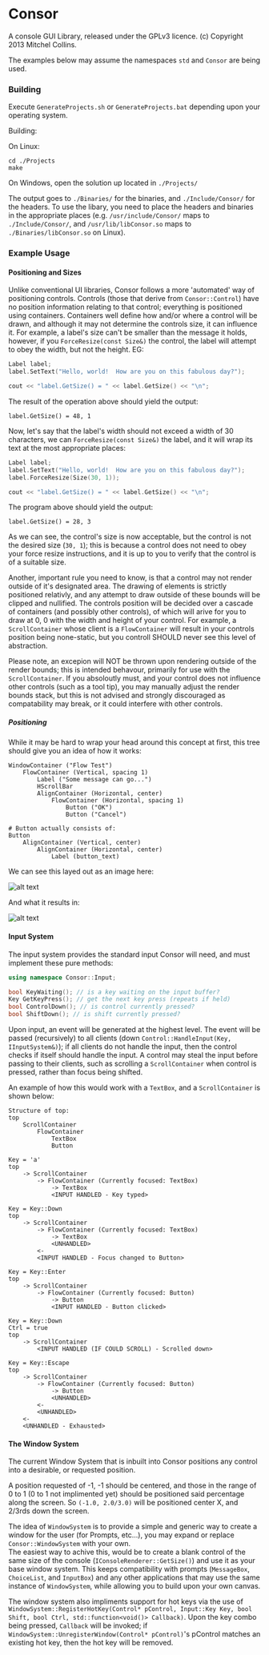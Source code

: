 Consor
======

A console GUI Library, released under the GPLv3 licence.  (c) Copyright 2013 Mitchel Collins.

The examples below may assume the namespaces `std` and `Consor` are being used.

### Building

Execute `GenerateProjects.sh` or `GenerateProjects.bat` depending upon your operating system.

Building:

On Linux:

```
cd ./Projects
make
```
On Windows, open the solution up located in `./Projects/`

The output goes to `./Binaries/` for the binaries, and `./Include/Consor/` for the headers.  To use the libary, you need to place the headers and binaries in the appropriate places (e.g. `/usr/include/Consor/` maps to `./Include/Consor/`, and `/usr/lib/libConsor.so` maps to `./Binaries/libConsor.so` on Linux).

### Example Usage

#### Positioning and Sizes

Unlike conventional UI libraries, Consor follows a more 'automated' way of positioning controls.
Controls (those that derive from `Consor::Control`) have no position information relating to that control; everything is positioned using containers.  Containers well define how and/or where a control will be drawn, and although it may not determine the controls size, it can influence it.  For example, a label's size can't be smaller than the message it holds, however, if you `ForceResize(const Size&)` the control, the label will attempt to obey the width, but not the height.  EG:

```c++
Label label;
label.SetText("Hello, world!  How are you on this fabulous day?");

cout << "label.GetSize() = " << label.GetSize() << "\n";
```

The result of the operation above should yield the output:

```
label.GetSize() = 48, 1
```

Now, let's say that the label's width should not exceed a width of 30 characters, we can `ForceResize(const Size&)` the label, and it will wrap its text at the most appropriate places:

```c++
Label label;
label.SetText("Hello, world!  How are you on this fabulous day?");
label.ForceResize(Size(30, 1));

cout << "label.GetSize() = " << label.GetSize() << "\n";
``` 

The program above should yield the output:

```
label.GetSize() = 28, 3
```

As we can see, the control's size is now acceptable, but the control is not the desired size (`30, 1`);  this is because a control does not need to obey your force resize instructions, and it is up to you to verify that the control is of a suitable size.

Another, important rule you need to know, is that a control may not render outside of it's designated area.  The drawing of elements is strictly positioned relativly, and any attempt to draw outside of these bounds will be clipped and nullified.  The controls position will be decided over a cascade of containers (and possibly other controls), of which will arive for you to draw at 0, 0 with the width and height of your control.
For example, a `ScrollContainer` whose client is a `FlowContainer` will result in your controls position being none-static, but you controll SHOULD never see this level of abstraction.

Please note, an excepion will NOT be thrown upon rendering outside of the render bounds; this is intended behavour, primarily for use with the `ScrollContainer`.
If you absoloutly must, and your control does not influence other controls (such as a tool tip), you may manually adjust the render bounds stack, but this is not advised and strongly discouraged as compatability may break, or it could interfere with other controls.

##### Positioning

While it may be hard to wrap your head around this concept at first, this tree should give you an idea of how it works:

```
WindowContainer ("Flow Test")
	FlowContainer (Vertical, spacing 1)
		Label ("Some message can go...")
		HScrollBar
		AlignContainer (Horizontal, center)
			FlowContainer (Horizontal, spacing 1)
				Button ("OK")
				Button ("Cancel")
				
# Button actually consists of:
Button
	AlignContainer (Vertical, center)
		AlignContainer (Horizontal, center)
			Label (button_text)
```	
We can see this layed out as an image here:

![alt text](http://screenshot.xiatek.org/Kobra/1368283806.png "Layout")

And what it results in:

![alt text](http://screenshot.xiatek.org/Kobra/1368281849.png "Layout")


#### Input System

The input system provides the standard input Consor will need, and must implement these pure methods:

```c++
using namespace Consor::Input;

bool KeyWaiting(); // is a key waiting on the input buffer?
Key GetKeyPress(); // get the next key press (repeats if held)
bool ControlDown(); // is control currently pressed?
bool ShiftDown(); // is shift currently pressed?
```

Upon input, an event will be generated at the highest level.  The event will be passed (recursively) to all clients (down `Control::HandleInput(Key, IInputSystem&)`); if all clients do not handle the input, then the control checks if itself should handle the input.
A control may steal the input before passing to their clients, such as scrolling a `ScrollContainer` when control is pressed, rather than focus being shifted.

An example of how this would work with a `TextBox`, and a `ScrollContainer` is shown below:

```
Structure of top:
top
	ScrollContainer
		FlowContainer
			TextBox
			Button

Key = 'a'
top
	-> ScrollContainer
		-> FlowContainer (Currently focused: TextBox)
			-> TextBox
			<INPUT HANDLED - Key typed>

Key = Key::Down
top
	-> ScrollContainer
		-> FlowContainer (Currently focused: TextBox)
			-> TextBox
			<UNHANDLED>
		<-
		<INPUT HANDLED - Focus changed to Button>

Key = Key::Enter
top
	-> ScrollContainer
		-> FlowContainer (Currently focused: Button)
			-> Button
			<INPUT HANDLED - Button clicked>

Key = Key::Down
Ctrl = true
top
	-> ScrollContainer
		<INPUT HANDLED (IF COULD SCROLL) - Scrolled down>

Key = Key::Escape
top
	-> ScrollContainer
		-> FlowContainer (Currently focused: Button)
			-> Button
			<UNHANDLED>
		<-
		<UNHANDLED>
	<-
	<UNHANDLED - Exhausted>
```

#### The Window System

The current Window System that is inbuilt into Consor positions any control into a desirable, or requested position.

A position requested of -1, -1 should be centered, and those in the range of 0 to 1 (0 to 1 not implimented yet) should be positioned said percentage along the screen.  So `(-1.0, 2.0/3.0)` will be positioned center X, and 2/3rds down the screen.

The idea of `WindowSystem` is to provide a simple and generic way to create a window for the user (for Prompts, etc...), you may expand or replace `Consor::WindowSystem` with your own.  
The easiest way to achive this, would be to create a blank control of the same size of the console (`IConsoleRenderer::GetSize()`) and use it as your base window system.  This keeps compatibility with prompts (`MessageBox`, `ChoiceList`, and `InputBox`) and any other applications that may use the same instance of `WindowSystem`, while allowing you to build upon your own canvas.

The window system also impliments support for hot keys via the use of `WindowSystem::RegisterHotKey(Control* pControl, Input::Key Key, bool Shift, bool Ctrl, std::function<void()> Callback)`.  Upon the key combo being pressed, `Callback` will be invoked; if `WindowSystem::UnregisterWindow(Control* pControl)`'s pControl matches an existing hot key, then the hot key will be removed.
